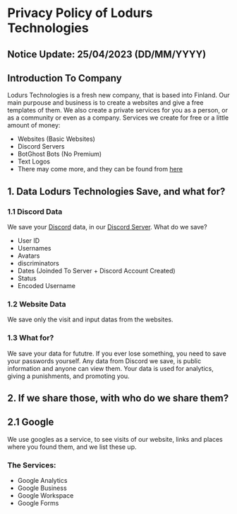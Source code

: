 # Privacy Policy of Lodurs Technologies

## Notice Update: 25/04/2023 (DD/MM/YYYY)

## Introduction To Company

Lodurs Technologies is a fresh new company, that is based into Finland. Our main purpouse and business is to create a websites and give a free templates of them.
We also create a private services for you as a person, or as a community or even as a company. Services we create for free or a little amount of money:
- Websites (Basic Websites)
- Discord Servers
- BotGhost Bots (No Premium)
- Text Logos
- There may come more, and they can be found from [here](https://lodurs.com/services/list)

## 1. Data Lodurs Technologies Save, and what for?

### 1.1 Discord Data

We save your [Discord](https://discord.com) data, in our [Discord Server](https://discord.gg/). What do we save?
- User ID
- Usernames
- Avatars
- discriminators
- Dates (Joinded To Server + Discord Account Created)
- Status
- Encoded Username

### 1.2 Website Data

We save only the visit and input datas from the websites.


### 1.3 What for?
We save your data for fututre. If you ever lose something, you need to save your passwords yourself. Any data from Discord we save, is public information and anyone can view them. Your data is used for analytics, giving a punishments, and promoting you.


## 2. If we share those, with who do we share them?

## 2.1 Google
We use googles as a service, to see visits of our website, links and places where you found them, and we list these up.

### The Services:
- Google Analytics
- Google Business
- Google Workspace
- Google Forms
